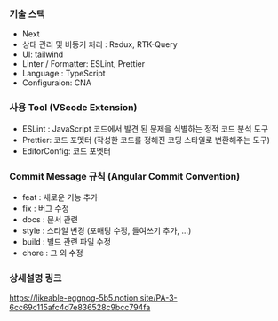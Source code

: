 
### 기술 스택
- Next
- 상태 관리 및 비동기 처리 : Redux, RTK-Query
- UI: tailwind
- Linter / Formatter: ESLint, Prettier
- Language : TypeScript
- Configuraion: CNA

### 사용 Tool (VScode Extension)
- ESLint : JavaScript 코드에서 발견 된 문제을 식별하는 정적 코드 분석 도구
- Prettier: 코드 포멧터 (작성한 코드를 정해진 코딩 스타일로 변환해주는 도구)
- EditorConfig: 코드 포멧터

### Commit Message 규칙 (Angular Commit Convention)
- feat : 새로운 기능 추가
- fix : 버그 수정
- docs : 문서 관련
- style : 스타일 변경 (포매팅 수정, 들여쓰기 추가, …)
- build : 빌드 관련 파일 수정
- chore : 그 외 수정

### 상세설명 링크

https://likeable-eggnog-5b5.notion.site/PA-3-6cc69c115afc4d7e836528c9bcc794fa